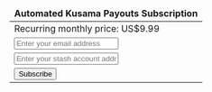 <section id="kusama_payouts">
    <ul class="flex-container" style="display:table; margin-left: auto; margin-right: auto;">
    <form action="/kusama-automated-payouts-checkout/" method="get">
    <div class=".midl-table-view-offering">
        <div class="card btn-no-waves">
            <div class="card-body" style="text-align: center;">
                <div class="table-responsive">
                <table class="table table-borderless" style="padding:0px;">
                    <thead>
                    <tr>
                        <th style="border-top:none; border-bottom:none;" colspan="1" scope="col" class="midl-table-title">Automated Kusama Payouts Subscription</th>
                    </tr>
                    </thead>
                    <tbody>
                    <tr>
                        <td>Recurring monthly price: US$9.99</td>
                    </tr>
                    <tr>
                        <td style="border:0px;"><input name="email" required placeholder="Enter your email address" class="form-control" type="email"/></td>
                    </tr>
                    <tr>
                        <td style="border:0px;"><input name="stash" required placeholder="Enter your stash account address" class="form-control"></td>
                    </tr>
                    <tr>
                        <td style="border:0px;" colspan="1"><button class="btn btn-lg btn-elegant">Subscribe</button></td>
                    </tr>
                    </tbody>
                </table>
                </div>
            </div>
        </div>
    </div>
    </form>
    </ul>
</section>
